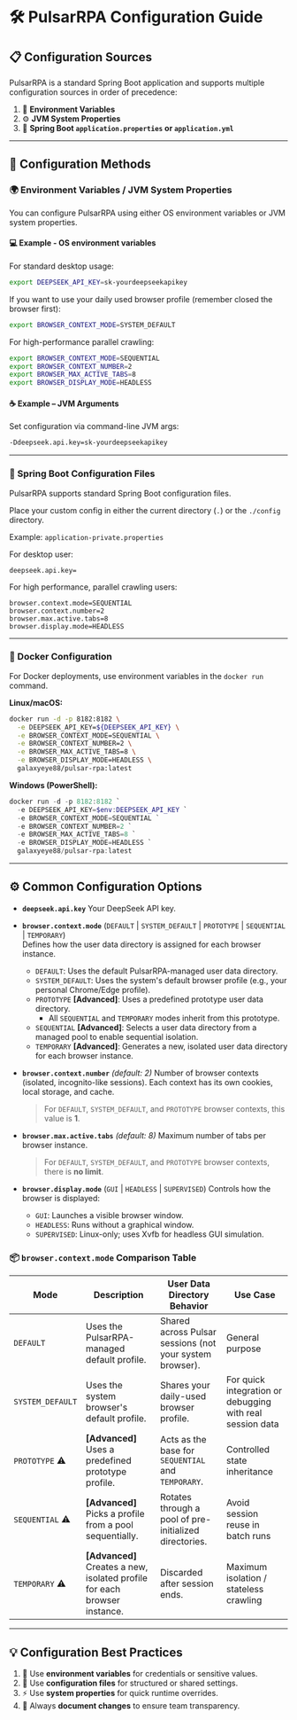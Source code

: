 # 🛠️ PulsarRPA Configuration Guide

## 📋 Configuration Sources

PulsarRPA is a standard Spring Boot application and supports multiple configuration sources in order of precedence:

1. 🔧 **Environment Variables**
2. ⚙️ **JVM System Properties**
3. 📝 **Spring Boot `application.properties` or `application.yml`**

---

## 🔧 Configuration Methods

### 🌍 Environment Variables / JVM System Properties

You can configure PulsarRPA using either OS environment variables or JVM system properties.

#### 💻 Example - OS environment variables

For standard desktop usage:
```bash
export DEEPSEEK_API_KEY=sk-yourdeepseekapikey
```

If you want to use your daily used browser profile (remember closed the browser first):
```bash
export BROWSER_CONTEXT_MODE=SYSTEM_DEFAULT
```

For high-performance parallel crawling:

```bash
export BROWSER_CONTEXT_MODE=SEQUENTIAL
export BROWSER_CONTEXT_NUMBER=2
export BROWSER_MAX_ACTIVE_TABS=8
export BROWSER_DISPLAY_MODE=HEADLESS
```

#### ☕ Example – JVM Arguments

Set configuration via command-line JVM args:

```bash
-Ddeepseek.api.key=sk-yourdeepseekapikey
```

---

### 📝 Spring Boot Configuration Files

PulsarRPA supports standard Spring Boot configuration files.

Place your custom config in either the current directory (`.`) or the `./config` directory.

Example: `application-private.properties`

For desktop user:

```properties
deepseek.api.key=
```

For high performance, parallel crawling users:
```properties
browser.context.mode=SEQUENTIAL
browser.context.number=2
browser.max.active.tabs=8
browser.display.mode=HEADLESS
```

---

### 🐳 Docker Configuration

For Docker deployments, use environment variables in the `docker run` command.

**Linux/macOS:**

```bash
docker run -d -p 8182:8182 \
  -e DEEPSEEK_API_KEY=${DEEPSEEK_API_KEY} \
  -e BROWSER_CONTEXT_MODE=SEQUENTIAL \
  -e BROWSER_CONTEXT_NUMBER=2 \
  -e BROWSER_MAX_ACTIVE_TABS=8 \
  -e BROWSER_DISPLAY_MODE=HEADLESS \
  galaxyeye88/pulsar-rpa:latest
```

**Windows (PowerShell):**

```powershell
docker run -d -p 8182:8182 `
  -e DEEPSEEK_API_KEY=$env:DEEPSEEK_API_KEY `
  -e BROWSER_CONTEXT_MODE=SEQUENTIAL `
  -e BROWSER_CONTEXT_NUMBER=2 `
  -e BROWSER_MAX_ACTIVE_TABS=8 `
  -e BROWSER_DISPLAY_MODE=HEADLESS `
  galaxyeye88/pulsar-rpa:latest
```

---

## ⚙️ Common Configuration Options

* **`deepseek.api.key`**
  Your DeepSeek API key.

- **`browser.context.mode`** (`DEFAULT` | `SYSTEM_DEFAULT` | `PROTOTYPE` | `SEQUENTIAL` | `TEMPORARY`)  
  Defines how the user data directory is assigned for each browser instance.

  - `DEFAULT`: Uses the default PulsarRPA-managed user data directory.
  - `SYSTEM_DEFAULT`: Uses the system's default browser profile (e.g., your personal Chrome/Edge profile).
  - `PROTOTYPE` **[Advanced]**: Uses a predefined prototype user data directory.
    - All `SEQUENTIAL` and `TEMPORARY` modes inherit from this prototype.
  - `SEQUENTIAL` **[Advanced]**: Selects a user data directory from a managed pool to enable sequential isolation.
  - `TEMPORARY` **[Advanced]**: Generates a new, isolated user data directory for each browser instance.

* **`browser.context.number`** *(default: 2)*
  Number of browser contexts (isolated, incognito-like sessions).
  Each context has its own cookies, local storage, and cache.

  > For `DEFAULT`, `SYSTEM_DEFAULT`, and `PROTOTYPE` browser contexts, this value is **1**.

* **`browser.max.active.tabs`** *(default: 8)*
  Maximum number of tabs per browser instance.

  > For `DEFAULT`, `SYSTEM_DEFAULT`, and `PROTOTYPE` browser contexts, there is **no limit**.

* **`browser.display.mode`** (`GUI` | `HEADLESS` | `SUPERVISED`)
  Controls how the browser is displayed:

    * `GUI`: Launches a visible browser window.
    * `HEADLESS`: Runs without a graphical window.
    * `SUPERVISED`: Linux-only; uses Xvfb for headless GUI simulation.

### 📦 `browser.context.mode` Comparison Table

| Mode           | Description                                                                 | User Data Directory Behavior                             | Use Case            |
|----------------|-----------------------------------------------------------------------------|-----------------------------------------------------------|---------------------|
| `DEFAULT`      | Uses the PulsarRPA-managed default profile.                                 | Shared across Pulsar sessions (not your system browser).  | General purpose     |
| `SYSTEM_DEFAULT` | Uses the system browser's default profile.                                | Shares your daily-used browser profile.                   | For quick integration or debugging with real session data |
| `PROTOTYPE` ⚠️ | **[Advanced]** Uses a predefined prototype profile.                         | Acts as the base for `SEQUENTIAL` and `TEMPORARY`.        | Controlled state inheritance |
| `SEQUENTIAL` ⚠️ | **[Advanced]** Picks a profile from a pool sequentially.                   | Rotates through a pool of pre-initialized directories.     | Avoid session reuse in batch runs |
| `TEMPORARY` ⚠️  | **[Advanced]** Creates a new, isolated profile for each browser instance. | Discarded after session ends.                             | Maximum isolation / stateless crawling |

---

## 💡 Configuration Best Practices

1. 🔐 Use **environment variables** for credentials or sensitive values.
2. 📁 Use **configuration files** for structured or shared settings.
3. ⚡ Use **system properties** for quick runtime overrides.
4. 📝 Always **document changes** to ensure team transparency.
